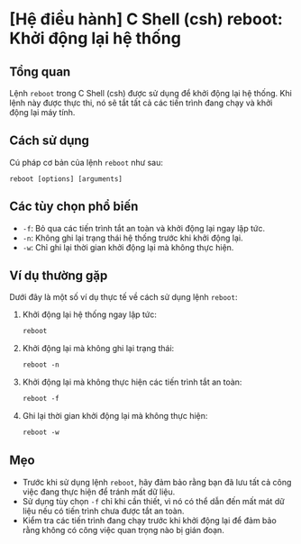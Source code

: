 # [Hệ điều hành] C Shell (csh) reboot: Khởi động lại hệ thống

## Tổng quan
Lệnh `reboot` trong C Shell (csh) được sử dụng để khởi động lại hệ thống. Khi lệnh này được thực thi, nó sẽ tắt tất cả các tiến trình đang chạy và khởi động lại máy tính.

## Cách sử dụng
Cú pháp cơ bản của lệnh `reboot` như sau:
```
reboot [options] [arguments]
```

## Các tùy chọn phổ biến
- `-f`: Bỏ qua các tiến trình tắt an toàn và khởi động lại ngay lập tức.
- `-n`: Không ghi lại trạng thái hệ thống trước khi khởi động lại.
- `-w`: Chỉ ghi lại thời gian khởi động lại mà không thực hiện.

## Ví dụ thường gặp
Dưới đây là một số ví dụ thực tế về cách sử dụng lệnh `reboot`:

1. Khởi động lại hệ thống ngay lập tức:
   ```csh
   reboot
   ```

2. Khởi động lại mà không ghi lại trạng thái:
   ```csh
   reboot -n
   ```

3. Khởi động lại mà không thực hiện các tiến trình tắt an toàn:
   ```csh
   reboot -f
   ```

4. Ghi lại thời gian khởi động lại mà không thực hiện:
   ```csh
   reboot -w
   ```

## Mẹo
- Trước khi sử dụng lệnh `reboot`, hãy đảm bảo rằng bạn đã lưu tất cả công việc đang thực hiện để tránh mất dữ liệu.
- Sử dụng tùy chọn `-f` chỉ khi cần thiết, vì nó có thể dẫn đến mất mát dữ liệu nếu có tiến trình chưa được tắt an toàn.
- Kiểm tra các tiến trình đang chạy trước khi khởi động lại để đảm bảo rằng không có công việc quan trọng nào bị gián đoạn.